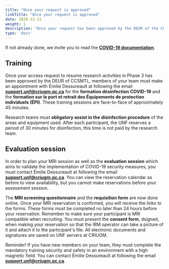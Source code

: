 ```yaml
---
title: "Once your request is approved"
linkTitle: "Once your request is approved"
date: 2020-12-11
weight: 1
description: "Once your request has been approved by the DEUR of the CCSMTL"
type: 'docs'
---
```



If not already done, we invite you to read the __[COVID-19 documentation](https://unf-montreal.ca/en/documents/covid)__.

## Training

Once your access request to resume research activities in Phase 3 has been approved by the DEUR of CCSMTL, members of your team must make an appointment with Émilie Dessureault at following the email __[support.unf@criugm.qc.ca](mailto:support.unf@criugm.qc.ca?subject=Formation_désinfection-ÉPI)__ for the **formation désinfection COVID-19** and the **formation sur le port et retrait des Équipements de protection individuels (ÉPI)**. These training sessions are face-to-face of approximately 45 minutes.

Research teams must **obligatory assist in the disinfection procedure** of the areas and equipment used. After each participant, the UNF reserves a period of 30 minutes for disinfection, this time is not paid by the research team.

## Evaluation session

In order to plan your MRI session as well as the **evaluation session** which aims to validate the implementation of COVID-19 security measures, you must contact Émilie Dessureault at following the email __[support.unf@criugm.qc.ca](mailto:support.unf@criugm.qc.ca?subject=Séance_évaluation)__. You can view the reservation calendar as before to view availability, but you cannot make reservations before your assessment session.

The **MRI screening questionnaire** and the **requisition form** are now done online. Once your MRI reservation is confirmed, you will receive the links to the forms. These forms must be completed no later than 24 hours before your reservation. Remember to make sure your participant is MRI compatible when recruiting. You must present the **consent form**, dsigned, when making your reservation so that the IRM operator can take a picture of it and attach it to the participant's file. All electronic documents and signatures are saved on UNF servers at CRIUGM.


Reminder! If you have new members on your team, they must complete the mandatory training security and safety in an environment with a high magnetic field. You can contact Émilie Dessureault at following the email __[support.unf@criugm.qc.ca](mailto:support.unf@criugm.qc.ca?subject=Formation_sécurité)__.
